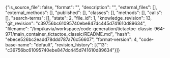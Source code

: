{"is_source_file": false, "format": "", "description": "", "external_files": [], "external_methods": [], "published": [], "classes": [], "methods": [], "calls": [], "search-terms": [], "state": 2, "file_id": 1, "knowledge_revision": 13, "git_revision": "c39756bc61095740ebe847dc445d741610d89634", "filename": "/tmp/kavia/workspace/code-generation/tictactoe-classic-964-971/main_container_tictactoe_classic/README.md", "hash": "ebece526bc2eadd78ddd787a76c56607", "format-version": 4, "code-base-name": "default", "revision_history": [{"13": "c39756bc61095740ebe847dc445d741610d89634"}]}